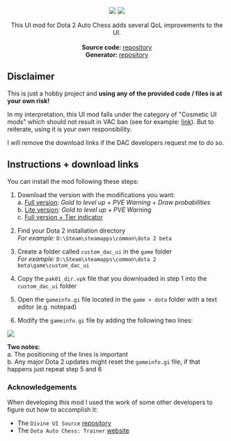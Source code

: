 
<p align="center">  
 <a href="https://opensource.org/licenses/MIT"><img src="https://img.shields.io/badge/license-MIT-blue.svg"></a>
 <a href="https://www.paypal.com/cgi-bin/webscr?cmd=_s-xclick&hosted_button_id=2UKM4JREAPTBG"><img src="https://img.shields.io/badge/buy%20me%20some-candy-yellow.svg"></a>
 
</p>

<p align="center">
  This UI mod for Dota 2 Auto Chess adds several QoL improvements to the UI. <br> <br>
  <span><strong>Source code: </strong><a href="https://github.com/auto-chess-ui-mod/source ">repository </a></span><br>
  <span><strong>Generator: </strong><a href="https://github.com/auto-chess-ui-mod/generator">repository</a></span>
</p>

## Disclaimer

This is just a hobby project and **using any of the provided code / files is at your own risk!**

In my interpretation, this UI mod falls under the category of "Cosmetic UI mods" which should not result in VAC ban (see for example: [link](https://dota2.gamepedia.com/Ban#Exceptions)). But to reiterate, using it is your own responsibility. 

I will remove the download links if the DAC developers request me to do so. 

## Instructions + download links

You can install the mod following these steps:  

1. Download the version with the modifications you want:  
a. [Full version](#): *Gold to level up + PVE Warning + Draw probabilities*   
b. [Lite version](#): *Gold to level up + PVE Warning*   
c. [Full version + Tier indicator](#) 

2. Find your Dota 2 installation directory  
   *For example:* `D:\Steam\steamapps\common\dota 2 beta`
   
3. Create a folder called `custom_dac_ui` in the `game` folder  
*For example:* `D:\Steam\steamapps\common\dota 2 beta\game\custom_dac_ui`

4. Copy the  `pak01_dir.vpk` file that you downloaded in step 1 into the `custom_dac_ui` folder

5. Open the `gameinfo.gi` file located in the `game > dota` folder with a text editor (e.g. notepad)  

6. Modify the `gameinfo.gi` file by adding the following two lines:

![](https://github.com/auto-chess-ui-mod/download/raw/master/modify_gameinfo.PNG)

**Two notes:**  
a. The positioning of the lines is important  
b. Any major Dota 2 updates might reset the `gameinfo.gi` file, if that happens just repeat step 5 and 6

### Acknowledgements

When developing this mod I used the work of some other developers to figure out how to accomplish it:

* The `Divine UI Source` [repository](https://github.com/dota2-divine-ui/divine-ui-source)  
* The `Dota Auto Chess: Trainer` [website](https://dota2chess.com/)
